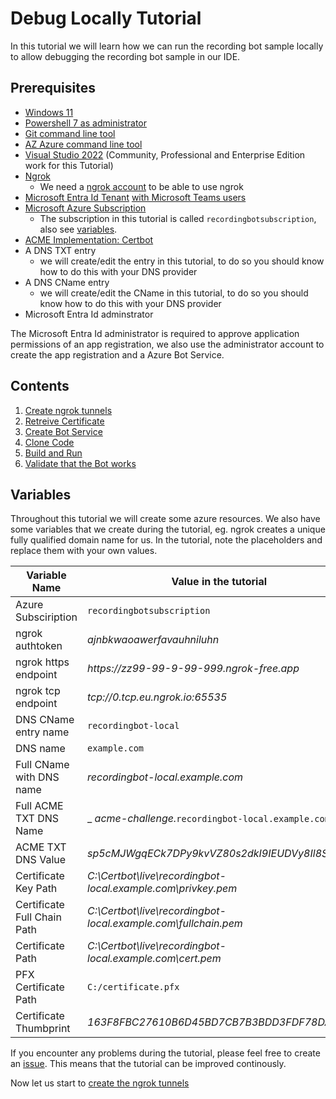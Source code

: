 # Debug Locally Tutorial

In this tutorial we will learn how we can run the recording bot sample locally to allow
debugging the recording bot sample in our IDE.

## Prerequisites

- [Windows 11](https://www.microsoft.com/software-download/windows11)
- [Powershell 7 as administrator](https://learn.microsoft.com/powershell/scripting/install/installing-powershell-on-windows)
- [Git command line tool](https://git-scm.com/book/en/v2/Getting-Started-Installing-Git)
- [AZ Azure command line tool](https://learn.microsoft.com/cli/azure/install-azure-cli-windows)
- [Visual Studio 2022](https://visualstudio.microsoft.com/downloads/) (Community, Professional and Enterprise Edition work for this Tutorial)
- [Ngrok](https://ngrok.com/docs/guides/device-gateway/windows/)
  - We need a [ngrok account](https://dashboard.ngrok.com/signup) to be able to use ngrok
- [Microsoft Entra Id Tenant](https://learn.microsoft.com/entra/fundamentals/create-new-tenant) [with Microsoft Teams users](https://learn.microsoft.com/entra/fundamentals/license-users-groups)
- [Microsoft Azure Subscription](https://learn.microsoft.com/azure/cost-management-billing/manage/create-subscription)
  - The subscription in this tutorial is called `recordingbotsubscription`, also see [variables](#variables).
- [ACME Implementation: Certbot](https://certbot.eff.org/instructions?ws=other&os=windows)
- A DNS TXT entry
  - we will create/edit the entry in this tutorial, to do so you should know how to do this with your DNS provider
- A DNS CName entry
  - we will create/edit the CName in this tutorial, to do so you should know how to do this with your DNS provider
- Microsoft Entra Id adminstrator

The Microsoft Entra Id administrator is required to approve application permissions of an app
registration, we also use the administrator account to create the app registration and a Azure Bot
Service.

## Contents

1. [Create ngrok tunnels](./debug/1-ngrok.md)
2. [Retreive Certificate](./debug/2-certificate.md)
3. [Create Bot Service](./debug/3-bot-service.md)
4. [Clone Code](./debug/4-clone.md)
5. [Build and Run](./debug/5-build-run.md)
6. [Validate that the Bot works](./debug/6-validate.md)

## Variables

Throughout this tutorial we will create some azure resources. We also have some variables that we
create during the tutorial, eg. ngrok creates a unique fully qualified domain name for us. In the
tutorial, note the placeholders and replace them with your own values.

|        Variable Name        |                     Value in the tutorial                     |
| --------------------------- | ------------------------------------------------------------- |
| Azure Subsciription         | `recordingbotsubscription`                                    |
| ngrok authtoken             | _ajnbkwaoawerfavauhniluhn_                                    |
| ngrok https endpoint        | _https<span>://</span>zz99-99-9-99-999.ngrok-free.app_        |
| ngrok tcp endpoint          | _tcp://0.tcp.eu.ngrok.io:65535_                               |
| DNS CName entry name        | `recordingbot-local`                                          |
| DNS name                    | `example.com`                                                 |
| Full CName with DNS name    | _recordingbot-local.example.com_                              |
| Full ACME TXT DNS Name      | _ _acme-challenge._`recordingbot-local.example.com`           |
| ACME TXT DNS Value          | _sp5cMJWgqECk7DPy9kvVZ80s2dkI9IEUDVy8Il8St5o_                 |
| Certificate Key Path        | _C:\Certbot\live\recordingbot-local.example.com\privkey.pem_  |
| Certificate Full Chain Path | _C:\Certbot\live\recordingbot-local.example.com\fullchain.pem_|
| Certificate Path            | _C:\Certbot\live\recordingbot-local.example.com\cert.pem_     |
| PFX Certificate Path        | `C:/certificate.pfx`                                          |
| Certificate Thumbprint      | _163F8FBC27610B6D45BD7CB7B3BDD3FDF78DA482_                    |

If you encounter any problems during the tutorial, please feel free to create an [issue](https://github.com/lm-development/aks-sample/issues).
This means that the tutorial can be improved continously.

Now let us start to [create the ngrok tunnels](./debug/1-ngrok.md)
